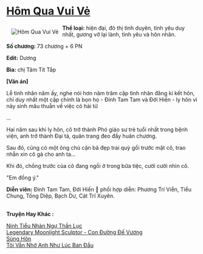 <a href="https://utruyen.com/truyen/hom-qua-vui-ve/19017/" title="Hôm Qua Vui Vẻ"><h1>Hôm Qua Vui Vẻ</h1></a><div style="display:table"><img align="right" style="float: left; padding: 10px;" src="https://utruyen.com/images/story/200x260/hom-qua-vui-ve.jpg" alt="Hôm Qua Vui Vẻ"><b>Thể loại:</b> hiện đại, đô thị tình duyên, tình yêu duy nhất, gương vỡ lại lành, tình yêu và hôn nhân.<p></p><b>Số chương: </b>73 chương + 6 PN<p></p><b>Edit:</b> Dương<p></p><b>Bìa: </b>chị Tâm Tít Tắp<p></p><b>[Văn án]</b><p></p>Lễ tình nhân năm ấy, nghe nói hơn năm trăm cặp tình nhân đăng kí kết hôn, chỉ duy nhất một cặp chính là bọn họ - Đinh Tam Tam và Đới Hiến - ly hôn vì nảy sinh mâu thuẫn về việc có hài tử<p></p>...<p></p>Hai năm sau khi ly hôn, cô trở thành Phó giáo sư trẻ tuổi nhất trong bệnh viện, anh trở thành Đại tá, quân trang đeo đầy huân chương.<p></p>Sau đó, cũng có một ông chú cặn bã đẹp trai quỳ gối trước mặt cô, trao nhẫn xin cô gả cho anh ta...<p></p>Khi đó, chồng trước của cô đang ngồi ở trong bữa tiệc, cười cười nhìn cô.<p></p>"Em đồng ý."<p></p><b>Diễn viên:</b> Đinh Tam Tam, Đới Hiến ┃ phối hợp diễn: Phương Trí Viễn, Tiểu Chung, Tống Diệp, Bạch Dư, Cát Trĩ Xuyên.</div><p><br><b>Truyện Hay Khác :</b></p><a href="https://utruyen.com/truyen/ninh-tieu-nhan-ngu-than-luc/17366/" alt="Ninh Tiểu Nhàn Ngự Thần Lục">Ninh Tiểu Nhàn Ngự Thần Lục</a><br/><a href="https://github.com/quanluxury/ngontinhhot/tree/master/truyenhay/17034/" alt="Legendary Moonlight Sculptor - Con Đường Đế Vương">Legendary Moonlight Sculptor - Con Đường Đế Vương</a><br/><a href="https://github.com/quanluxury/ngontinhhot/tree/master/truyenhay/20487/" alt="Sủng Hôn">Sủng Hôn</a><br/><a href="https://github.com/quanluxury/ngontinhhot/tree/master/truyenhay/19115/" alt="Tôi Vẫn Nhớ Anh Như Lúc Ban Đầu">Tôi Vẫn Nhớ Anh Như Lúc Ban Đầu</a><br/>